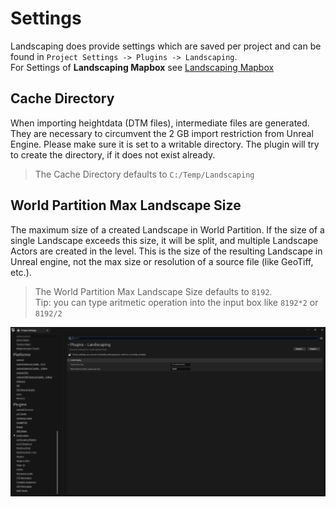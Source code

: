 # Settings

Landscaping does provide settings which are saved per project and can be found in `Project Settings -> Plugins -> Landscaping`.  
For Settings of __Landscaping Mapbox__ see [Landscaping Mapbox](mapbox.md?id=mapbox)

## Cache Directory

When importing heightdata (DTM files), intermediate files are generated. They are necessary to circumvent the 2 GB import restriction from Unreal Engine. Please make sure it is set to a writable directory. The plugin will try to create the directory, if it does not exist already.

> The Cache Directory defaults to `C:/Temp/Landscaping`

## World Partition Max Landscape Size

The maximum size of a created Landscape in World Partition. If the size of a single Landscape exceeds this size, it will be split, and multiple Landscape Actors are created in the level. This is the size of the resulting Landscape in Unreal engine, not the max size or resolution of a source file (like GeoTiff, etc.).

> The World Partition Max Landscape Size defaults to `8192`.  
> Tip: you can type aritmetic operation into the input box like `8192*2` or `8192/2`

![Landscaping Settings](_media/ue5_landscaping_settings.jpg)